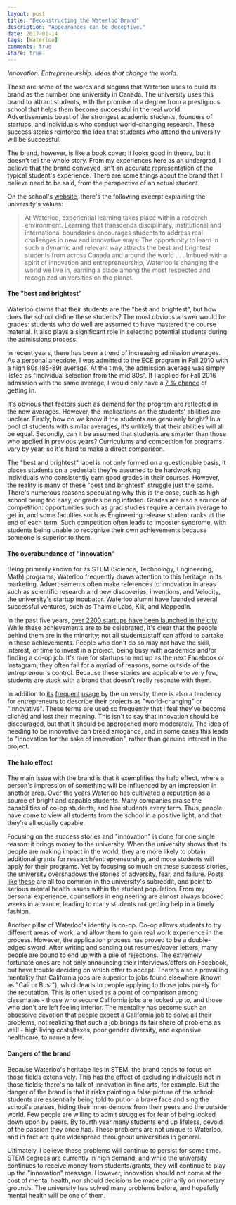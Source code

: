 ```yaml
---
layout: post
title: "Deconstructing the Waterloo Brand"
description: "Appearances can be deceptive."
date: 2017-01-14
tags: [Waterloo]
comments: true
share: true
---
```


*Innovation. Entrepreneurship. Ideas that change the world.* 

These are some of the words and slogans that Waterloo uses to build its brand as the number one university in Canada. The university uses this brand to attract students, with the promise of a degree from a prestigious school that helps them become successful in the real world. Advertisements boast of the strongest academic students, founders of startups, and individuals who conduct world-changing research. These success stories reinforce the idea that students who attend the university will be successful.

The brand, however, is like a book cover; it looks good in theory, but it doesn't tell the whole story. From my experiences here as an undergrad, I believe that the brand conveyed isn't an accurate representation of the typical student's experience. There are some things about the brand that I believe need to be said, from the perspective of an actual student.

On the school's [website](https://uwaterloo.ca/about/what-we-stand), there's the following excerpt explaining the university's values:

> At Waterloo, experiential learning takes place within a research environment. Learning that transcends disciplinary, institutional and international boundaries encourages students to address real challenges in new and innovative ways. The opportunity to learn in such a dynamic and relevant way attracts the best and brightest students from across Canada and around the world . . . Imbued with a spirit of innovation and entrepreneurship, Waterloo is changing the world we live in, earning a place among the most respected and recognized universities on the planet. 

#### The "best and brightest"

Waterloo claims that their students are the "best and brightest", but how does the school define these students? The most obvious answer would be grades: students who do well are assumed to have mastered the course material. It also plays a significant role in selecting potential students during the admissions process.

In recent years, there has been a trend of increasing admission averages. As a personal anecdote, I was admitted to the ECE program in Fall 2010 with a high 80s (85-89) average. At the time, the admission average was simply listed as "individual selection from the mid 80s". If I applied for Fall 2016 admission with the same average, I would only have a [7 % chance](/images/admissionaverages.PNG) of getting in. 

It's obvious that factors such as demand for the program are reflected in the new averages. However, the implications on the students' abilities are unclear. Firstly, how do we know if the students are genuinely bright? In a pool of students with similar averages, it's unlikely that their abilities will all be equal. Secondly, can it be assumed that students are smarter than those who applied in previous years? Curriculums and competition for programs vary by year, so it's hard to make a direct comparison.

The "best and brightest" label is not only formed on a questionable basis, it places students on a pedestal: they're assumed to be hardworking individuals who consistently earn good grades in their courses. However, the reality is many of these "best and brightest" struggle just the same. There's numerous reasons speculating why this is the case, such as high school being too easy, or grades being inflated. Grades are also a source of competition: opportunities such as grad studies require a certain average to get in, and some faculties such as Engineering release student ranks at the end of each term. Such competition often leads to imposter syndrome, with students being unable to recognize their own achievements because someone is superior to them.

#### The overabundance of "innovation"

Being primarily known for its STEM (Science, Technology, Engineering, Math) programs, Waterloo frequently draws attention to this heritage in its marketing. Advertisements often make references to innovation in areas such as scientific research and new discoveries, inventions, and Velocity, the university's startup incubator. Waterloo alumni have founded several successful ventures, such as Thalmic Labs, Kik, and MappedIn. 

In the past five years, [over 2200 startups have been launched in the city](https://www.thestar.com/news/insight/2016/02/07/meet-the-university-of-waterloo-dropouts-living-the-digital-dream.html). While these achievements are to be celebrated, it's clear that the people behind them are in the minority; not all students/staff can afford to partake in these achievements. People who don't do so may not have the skill, interest, or time to invest in a project, being busy with academics and/or finding a co-op job. It's rare for startups to end up as the next Facebook or Instagram; they often fail for a myriad of reasons, some outside of the entrepreneur's control. Because these stories are applicable to very few, students are stuck with a brand that doesn't really resonate with them.

In addition to [its](/images/innovation1.png) [frequent](/images/innovation2.png) [usage](/images/innovation3.png) by the university, there is also a tendency for entrepreneurs to describe their projects as "world-changing" or "innovative". These terms are used so frequently that I feel they've become clichéd and lost their meaning. This isn't to say that innovation should be discouraged, but that it should be approached more moderately. The idea of needing to be innovative can breed arrogance, and in some cases this leads to "innovation for the sake of innovation", rather than genuine interest in the project.

#### The halo effect

The main issue with the brand is that it exemplifies the halo effect, where a person's impression of something will be influenced by an impression in another area. Over the years Waterloo has cultivated a reputation as a source of bright and capable students. Many companies praise the capabilities of co-op students, and hire students every term. Thus, people have come to view all students from the school in a positive light, and that they're all equally capable. 

Focusing on the success stories and "innovation" is done for one single reason: it brings money to the university. When the university shows that its people are making impact in the world, they are more likely to obtain additional grants for research/entrepreneurship, and more students will apply for their programs. Yet by focusing so much on these success stories, the university overshadows the stories of adversity, fear, and failure. [Posts](/images/mentalhealth.png) [like](/images/mentalhealth2.png) [these](/images/mentalhealth3.png) are all too common in the university's subreddit, and point to serious mental health issues within the student population. From my personal experience, counsellors in engineering are almost always booked weeks in advance, leading to many students not getting help in a timely fashion. 

Another pillar of Waterloo's identity is co-op. Co-op allows students to try different areas of work, and allow them to gain real work experience in the process. However, the application process has proved to be a double-edged sword. After writing and sending out resumes/cover letters, many people are bound to end up with a pile of rejections. The extremely fortunate ones are not only announcing their interviews/offers on Facebook, but have trouble deciding on which offer to accept. There's also a prevailing mentality that California jobs are superior to jobs found elsewhere (known as "Cali or Bust"), which leads to people applying to those jobs purely for the reputation. This is often used as a point of comparison among classmates - those who secure California jobs are looked up to, and those who don't are left feeling inferior. The mentality has become such an obsessive devotion that people expect a California job to solve all their problems, not realizing that such a job brings its fair share of problems as well - high living costs/taxes, poor gender diversity, and expensive healthcare, to name a few. 

#### Dangers of the brand

Because Waterloo's heritage lies in STEM, the brand tends to focus on those fields extensively. This has the effect of excluding individuals not in those fields; there's no talk of innovation in fine arts, for example. But the danger of the brand is that it risks painting a false picture of the school: students are essentially being told to put on a brave face and sing the school's praises, hiding their inner demons from their peers and the outside world. Few people are willing to admit struggles for fear of being looked down upon by peers. By fourth year many students end up lifeless, devoid of the passion they once had. These problems are not unique to Waterloo, and in fact are quite widespread throughout universities in general. 

Ultimately, I believe these problems will continue to persist for some time. STEM degrees are currently in high demand, and while the university continues to receive money from students/grants, they will continue to play up the "innovation" message. However, innovation should not come at the cost of mental health, nor should decisions be made primarily on monetary grounds. The university has solved many problems before, and hopefully mental health will be one of them.
